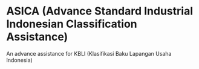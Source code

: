 # ASICA (Advance Standard Industrial Indonesian Classification Assistance)
An advance assistance for KBLI (Klasifikasi Baku Lapangan Usaha Indonesia)
